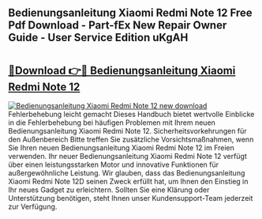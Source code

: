 ## Bedienungsanleitung Xiaomi Redmi Note 12 Free Pdf Download - Part-fEx New Repair Owner Guide - User Service Edition uKgAH

# <h2><a href="http://df641ox.blite.top/?on=Bedienungsanleitung+Xiaomi+Redmi+Note+12">🔗Download 👉🔴 Bedienungsanleitung Xiaomi Redmi Note 12</a></h2>

[![Bedienungsanleitung Xiaomi Redmi Note 12 new download](https://i.imgur.com/lujVjoI.png)](http://df641ox.blite.top/?on=Bedienungsanleitung+Xiaomi+Redmi+Note+12)
Fehlerbehebung leicht gemacht Dieses Handbuch bietet wertvolle Einblicke in die Fehlerbehebung bei häufigen Problemen mit Ihrem neuen Bedienungsanleitung Xiaomi Redmi Note 12. Sicherheitsvorkehrungen für den Außenbereich Bitte treffen Sie zusätzliche Vorsichtsmaßnahmen, wenn Sie Ihren neuen Bedienungsanleitung Xiaomi Redmi Note 12 im Freien verwenden. Ihr neuer Bedienungsanleitung Xiaomi Redmi Note 12 verfügt über einen leistungsstarken Motor und innovative Funktionen für außergewöhnliche Leistung. Wir glauben, dass das Bedienungsanleitung Xiaomi Redmi Note 12D seinen Zweck erfüllt hat, um Ihnen den Einstieg in Ihr neues Gadget zu erleichtern. Sollten Sie eine Klärung oder Unterstützung benötigen, steht Ihnen unser Kundensupport-Team jederzeit zur Verfügung.
